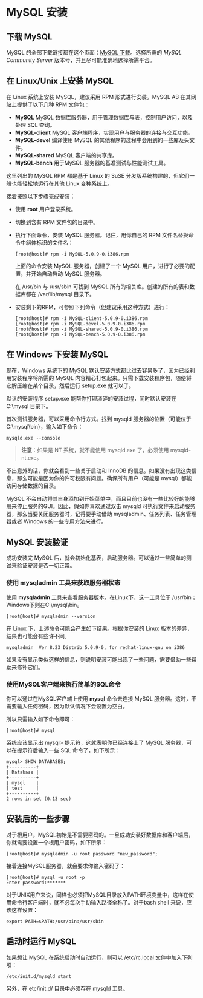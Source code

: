 # MySQL 安装

## 下载 MySQL  

MySQL 的全部下载链接都在这个页面：[MySQL 下载](http://www.mysql.com/downloads/)。选择所需的 *MySQL Community Server* 版本号，并且尽可能准确地选择所需平台。    

## 在 Linux/Unix 上安装 MySQL   

在 Linux 系统上安装 MySQL，建议采用 RPM 形式进行安装。MySQL AB 在其网站上提供了以下几种 RPM 文件包：    

- **MySQL** MySQL 数据库服务器，用于管理数据库与表，控制用户访问，以及处理 SQL 查询。  
- **MySQL-client** MySQL 客户端程序，实现用户与服务器的连接与交互功能。   
- **MySQL-devel** 编译使用 MySQL 的其他程序的过程中会用到的一些库及头文件。      
- **MySQL-shared** MySQL 客户端的共享库。     
- **MySQL-bench**  用于MySQL 服务器的基准测试与性能测试工具。  

这里列出的 MySQL RPM 都是基于 Linux 的 SuSE 分发版系统构建的，但它们一般也能轻松地运行在其他 Linux 变种系统上。    

接着按照以下步骤完成安装：  

- 使用 **root** 用户登录系统。      
- 切换到含有 RPM 文件包的目录中。     
- 执行下面命令，安装 MySQL 服务器。记住，用你自己的 RPM 文件名替换命令中斜体标识的文件名：   
  
	`[root@host]# rpm -i MySQL-5.0.9-0.i386.rpm`  
	  
	上面的命令安装 MySQL 服务器，创建了一个 MySQL 用户，进行了必要的配置，并开始自动启动 MySQL 服务器。  
	
	在 /usr/bin 与 /usr/sbin 可找到 MySQL 所有的相关库。创建的所有的表和数据库都在 /var/lib/mysql 目录下。  
	
- 安装剩下的RPM，可参照下列命令（但建议采用这种方式）进行：    
	
	```  
	[root@host]# rpm -i MySQL-client-5.0.9-0.i386.rpm  
	[root@host]# rpm -i MySQL-devel-5.0.9-0.i386.rpm  
	[root@host]# rpm -i MySQL-shared-5.0.9-0.i386.rpm  
	[root@host]# rpm -i MySQL-bench-5.0.9-0.i386.rpm    
	```

## 在 Windows 下安装 MySQL   

现在，Windows 系统下的 MySQL 默认安装方式都比过去容易多了，因为已经利用安装程序将所需的 MySQL 内容精心打包起来。只需下载安装程序包，随便将它解压缩在某个目录，然后运行 setup.exe 就可以了。  

默认的安装程序 setup.exe 能帮你打理琐碎的安装过程，同时默认安装在 C:\mysql 目录下。  

首次测试服务器，可以采用命令行方式。找到 mysqld 服务器的位置（可能位于 C:\mysql\bin），输入如下命令：  

`mysqld.exe --console`    

> **注意**：如果是 NT 系统，就不能使用 mysqld.exe 了，必须使用 mysqld-nt.exe。   

 


不出意外的话，你就会看到一些关于启动和 InnoDB 的信息。如果没有出现这类信息，那么可能是因为你的许可权限有问题。确保所有用户（可能是 mysql）都能访问存储数据的目录。  

MySQL 不会自动将其自身添加到开始菜单中，而且目前也没有一些比较好的能够用来停止服务的GUI。因此，假如你喜欢通过双击 mysqld 可执行文件来启动服务器，那么当要关闭服务器时，记得要手动借助 mysqladmin、任务列表、任务管理器或者 Windows 的一些专用方法来进行。   

## MySQL 安装验证  

成功安装完 MySQL 后，就会初始化基表，启动服务器。可以通过一些简单的测试来验证安装是否一切正常。   

### 使用 mysqladmin 工具来获取服务器状态  

使用 **mysqladmin** 工具来查看服务器版本。在Linux下，这一工具位于 /usr/bin；Windows下则在C:\mysql\bin。  

`[root@host]# mysqladmin --version`  

在 Linux 下，上述命令可能会产生如下结果。根据你安装的 Linux 版本的差异，结果也可能会有些许不同。   

`mysqladmin  Ver 8.23 Distrib 5.0.9-0, for redhat-linux-gnu on i386`  

如果没有显示类似这样的信息，则说明安装可能出现了一些问题，需要借助一些帮助来修补它们。  


### 使用MySQL客户端来执行简单的SQL命令  

你可以通过在MySQL客户端上使用 **mysql** 命令去连接 MySQL 服务器。这时，不需要输入任何密码，因为默认情况下会设置为空白。   


所以只需输入如下命令即可：     

`[root@host]# mysql`    

系统应该显示出 mysql> 提示符，这就表明你已经连接上了 MySQL 服务器，可以在提示符后输入一些 SQL 命令了，如下所示：   

```  
mysql> SHOW DATABASES;  
+----------+  
| Database |  
+----------+  
| mysql    |   
| test     |  
+----------+  
2 rows in set (0.13 sec)

```     


## 安装后的一些步骤   

对于根用户，MySQL初始是不需要密码的。一旦成功安装好数据库和客户端后，你就需要设置一个根用户密码，如下所示：   

`[root@host]# mysqladmin -u root password "new_password";`  

接着连接MySQL服务器，就会要求你输入密码了：   

```  
[root@host]# mysql -u root -p
Enter password:*******
```  

对于UNIX用户来说，同样也必须把MySQL目录放入PATH环境变量中，这样在使用命令行客户端时，就不必每次手动输入路径全称了。对于bash shell 来说，应该这样设置：   

`export PATH=$PATH:/usr/bin:/usr/sbin`  

## 启动时运行 MySQL  

如果想让 MySQL 在系统启动时自动运行，则可以 /etc/rc.local 文件中加入下列项：   

`/etc/init.d/mysqld start`  

另外，在 etc/init.d/ 目录中必须存在 mysqld 工具。




	  



